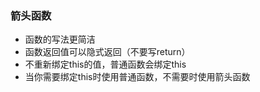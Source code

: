 ### 箭头函数
- 函数的写法更简洁
- 函数返回值可以隐式返回（不要写return）
- 不重新绑定this的值，普通函数会绑定this
- 当你需要绑定this时使用普通函数，不需要时使用箭头函数